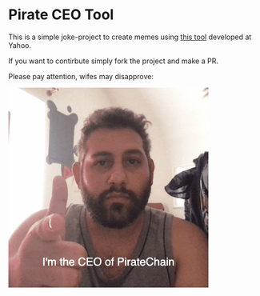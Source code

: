 # Pirate CEO Tool

This is a simple joke-project to create memes using [this tool](https://yahoo.github.io/gifshot/) developed at Yahoo.

If you want to contirbute simply fork the project and make a PR.

Please pay attention, wifes may disapprove:

![Me showing this tool to my wife](./Pirate_CEO.gif)